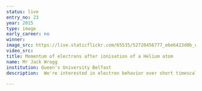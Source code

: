 ```yaml
---
status: live
entry_no: 23
year: 2015
type: image 
early_career: no 
winner: 
image_src: https://live.staticflickr.com/65535/52720456777_e6e6423d0b_c_d.jpg
video_src: 
title: Momentum of electrons after ionisation of a Helium atom
name: Mr Jack Wragg
institution: Queen's University Belfast
description:  We're interested in electron behavior over short timescales. This knowledge allows us to work towards controlling chemical reactions,  making better lasers, and creating an 'attosecond video camera' that can see chemical reactions as they happen. We obtain results from  computer codes developed to model electrons in atoms.<br /><br /> The picture shows what happens when a helium atom absorbs enough energy from a laser pulse that two electrons leave the atom.  It  shows the probability of each electron having momentum k_{1} and k_{2} as it moves away from the atom. Features of the way the  electrons absorb and then share energy from the laser pulse can be seen&colon; the curved lines show when the energy is shared between  the electrons, and the straight lines show when this sharing doesn't happen. Modeling Two-Electron ionisation is a large task that  wouldn't be possible without the extended capabilities that ARCHER provides.
  
---
```

